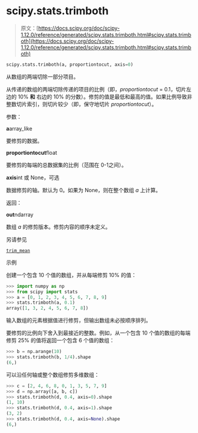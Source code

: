 # scipy.stats.trimboth

> 原文：[https://docs.scipy.org/doc/scipy-1.12.0/reference/generated/scipy.stats.trimboth.html#scipy.stats.trimboth](https://docs.scipy.org/doc/scipy-1.12.0/reference/generated/scipy.stats.trimboth.html#scipy.stats.trimboth)

```py
scipy.stats.trimboth(a, proportiontocut, axis=0)
```

从数组的两端切除一部分项目。

从传递的数组的两端切除传递的项目的比例（即，*proportiontocut* = 0.1，切片左边的 10% **和** 右边的 10% 的分数）。修剪的值是最低和最高的值。如果比例导致非整数切片索引，则切片较少（即，保守地切片 *proportiontocut*）。

参数：

**a**array_like

要修剪的数据。

**proportiontocut**float

要修剪的每端的总数据集的比例（范围在 0-1之间）。

**axis**int 或 None，可选

数据修剪的轴。默认为 0。如果为 None，则在整个数组 *a* 上计算。

返回：

**out**ndarray

数组 *a* 的修剪版本。修剪内容的顺序未定义。

另请参见

[`trim_mean`](scipy.stats.trim_mean.html#scipy.stats.trim_mean "scipy.stats.trim_mean")

示例

创建一个包含 10 个值的数组，并从每端修剪 10% 的值：

```py
>>> import numpy as np
>>> from scipy import stats
>>> a = [0, 1, 2, 3, 4, 5, 6, 7, 8, 9]
>>> stats.trimboth(a, 0.1)
array([1, 3, 2, 4, 5, 6, 7, 8]) 
```

输入数组的元素根据值进行修剪，但输出数组未必按顺序排列。

要修剪的比例向下舍入到最接近的整数。例如，从一个包含 10 个值的数组的每端修剪 25% 的值将返回一个包含 6 个值的数组：

```py
>>> b = np.arange(10)
>>> stats.trimboth(b, 1/4).shape
(6,) 
```

可以沿任何轴或整个数组修剪多维数组：

```py
>>> c = [2, 4, 6, 8, 0, 1, 3, 5, 7, 9]
>>> d = np.array([a, b, c])
>>> stats.trimboth(d, 0.4, axis=0).shape
(1, 10)
>>> stats.trimboth(d, 0.4, axis=1).shape
(3, 2)
>>> stats.trimboth(d, 0.4, axis=None).shape
(6,) 
```
